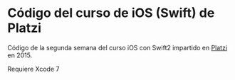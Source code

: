 # Código del curso de iOS (Swift) de Platzi

Código de la segunda semana del curso iOS con Swift2 impartido en [Platzi](http://platzi.com) en 2015.

Requiere Xcode 7

